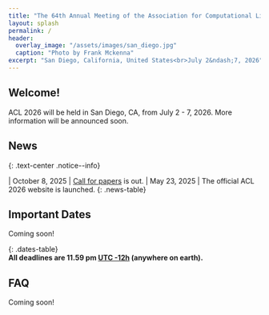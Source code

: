 ```yaml
---
title: "The 64th Annual Meeting of the Association for Computational Linguistics"
layout: splash
permalink: /
header:
  overlay_image: "/assets/images/san_diego.jpg"
  caption: "Photo by Frank Mckenna"
excerpt: "San Diego, California, United States<br>July 2&ndash;7, 2026"
---
```


## Welcome!

ACL 2026 will be held in San Diego, CA, from July 2 - 7, 2026. More information will be announced soon.

## News

<!--**The official ACL 2026 website is launched.** -->
{: .text-center .notice--info}
<style>
.news-table { font-size: .9em; table-layout: fixed; }
.news-table tr td:nth-child(1) { font-weight: bold; width: 10em; }
</style>
| October 8, 2025 | [Call for papers](/main_conference_papers/) is out.
| May 23, 2025 | The official ACL 2026 website is launched.
{: .news-table}

<style>
.news-table { font-size: .9em; table-layout: fixed; }
.news-table tr td:nth-child(1) { font-weight: bold; width: 10em; }
</style>

## Important Dates

Coming soon!

<!-- Submission deadline (all papers are submitted to ARR) | February 15, 2025 |
Author response period | March 27 to April 3, 2025 |
ARR reviews & meta-reviews available to authors of the February cycle | April 15, 2025 |
Commitment deadline for ACL 2025 | April 20, 2025 |
Notification of acceptance | May 15, 2025 |
Withdrawal deadline | May 30, 2025 |
Camera-ready papers due | May 30, 2025 |
Overall Conference | July 27 to August 1st, 2025 |
Tutorials & Welcome Reception | July 27, 2025 |
Main Conference Dates | July 28 - 30, 2025 |
Workshops | July 31 - August 1, 2025 | -->

<style>
.dates-table { font-size: .9em; }
.dates-table tr td:nth-child(1) { width: 55%; }
.dates-table tr td:nth-child(2) { width: 25%; }
.dates-table del { color: #888; }
</style>

{: .dates-table}
<br>
<b>All deadlines are 11.59 pm <a target="_blank" href="https://www.timeanddate.com/time/zone/timezone/utc-12">UTC -12h</a> (anywhere on earth).</b>

## FAQ

Coming soon!
